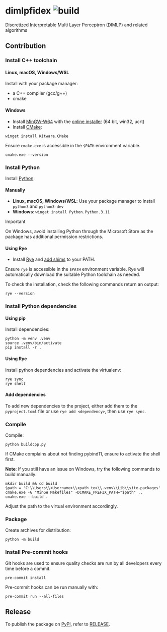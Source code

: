 # dimlpfidex ![build](https://github.com/HES-XPLAIN/dimlpfidex/actions/workflows/build.yml/badge.svg)
Discretized Interpretable Multi Layer Perceptron (DIMLP) and related algorithms

## Contribution

### Install C++ toolchain

#### Linux, macOS, Windows/WSL

Install with your package manager:

* a C++ compiler (gcc/g++)
* cmake

#### Windows

* Install [MinGW-W64](https://www.mingw-w64.org/) with the [online installer](https://github.com/Vuniverse0/mingwInstaller/releases) (64 bit, win32, ucrt)
* Install [CMake](https://cmake.org/):

```shell
winget install Kitware.CMake
```

Ensure `cmake.exe` is accessible in the `$PATH` environment variable.

```shell
cmake.exe --version
```

### Install Python

Install [Python](https://www.python.org/):

#### Manually

* **Linux, macOS, Windows/WSL**: Use your package manager to install `python3` and `python3-dev`
* **Windows**: `winget install Python.Python.3.11`

> [!IMPORTANT]
> On Windows, avoid installing Python through the Microsoft Store as the package has additional permission restrictions.

#### Using Rye

- Install [Rye](https://rye-up.com/) and [add shims](https://rye-up.com/guide/installation/) to your PATH.

Ensure `rye` is accessible in the `$PATH` environment variable.
Rye will automatically download the suitable Python toolchain as needed.

To check the installation, check the following commands return an output:

```shell
rye --version
```

### Install Python dependencies

#### Using pip

Install dependencies:

```shell
python -m venv .venv
source .venv/bin/activate
pip install -r .
```

#### Using Rye

Install python dependencies and activate the virtualenv:

```shell
rye sync
rye shell
```

#### Add dependencies

To add new dependencies to the project, either add them to the `pyproject.toml` file or use `rye add <dependency>`, then use `rye sync`.

### Compile

Compile:

```shell
python buildcpp.py
```

If CMake complains about not finding pybind11, ensure to activate the shell first.

**Note**: If you still have an issue on Windows, try the following commands to
build manually:

```shell
mkdir build && cd build
$path = 'C:\\Users\\<Username>\\<path_to>\\.venv\\Lib\\site-packages'
cmake.exe -G "MinGW Makefiles" -DCMAKE_PREFIX_PATH="$path" ..
cmake.exe --build .
```

Adjust the path to the virtual environment accordingly.

### Package

Create archives for distribution:

```shell
python -m build
```

### Install Pre-commit hooks

Git hooks are used to ensure quality checks are run by all developers every time
before a commit.

```shell
pre-commit install
```

Pre-commit hooks can be run manually with:

```shell
pre-commit run --all-files
```

## Release

To publish the package on [PyPI](https://pypi.org/project/dimlpfidex/), refer to [RELEASE](RELEASE.md).
